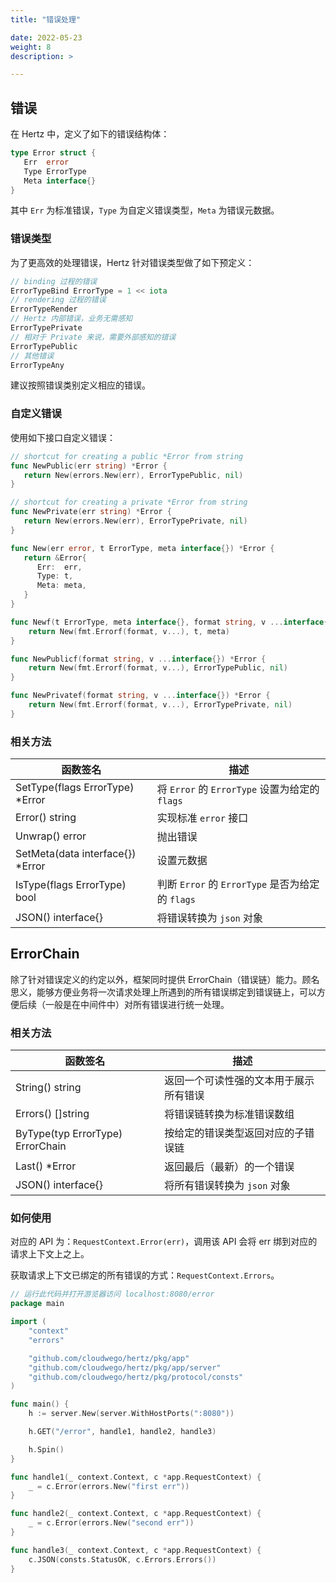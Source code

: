 ```yaml
---
title: "错误处理"

date: 2022-05-23
weight: 8
description: >

---
```


## 错误

在 Hertz 中，定义了如下的错误结构体：

```go
type Error struct {
   Err  error
   Type ErrorType
   Meta interface{}
}
```

其中 `Err` 为标准错误，`Type` 为自定义错误类型，`Meta` 为错误元数据。

### 错误类型

为了更高效的处理错误，Hertz 针对错误类型做了如下预定义：

```go
// binding 过程的错误
ErrorTypeBind ErrorType = 1 << iota
// rendering 过程的错误
ErrorTypeRender
// Hertz 内部错误，业务无需感知
ErrorTypePrivate
// 相对于 Private 来说，需要外部感知的错误
ErrorTypePublic
// 其他错误
ErrorTypeAny
```

建议按照错误类别定义相应的错误。

### 自定义错误

使用如下接口自定义错误：

```go
// shortcut for creating a public *Error from string
func NewPublic(err string) *Error {
   return New(errors.New(err), ErrorTypePublic, nil)
}

// shortcut for creating a private *Error from string
func NewPrivate(err string) *Error {
   return New(errors.New(err), ErrorTypePrivate, nil)
}

func New(err error, t ErrorType, meta interface{}) *Error {
   return &Error{
      Err:  err,
      Type: t,
      Meta: meta,
   }
}

func Newf(t ErrorType, meta interface{}, format string, v ...interface{}) *Error {
	return New(fmt.Errorf(format, v...), t, meta)
}

func NewPublicf(format string, v ...interface{}) *Error {
	return New(fmt.Errorf(format, v...), ErrorTypePublic, nil)
}

func NewPrivatef(format string, v ...interface{}) *Error {
	return New(fmt.Errorf(format, v...), ErrorTypePrivate, nil)
}

```

### 相关方法

| 函数签名                         | 描述                                             |
| -------------------------------- | ------------------------------------------------ |
| SetType(flags ErrorType) *Error  | 将 `Error` 的 `ErrorType` 设置为给定的 `flags`   |
| Error() string                   | 实现标准 `error` 接口                            |
| Unwrap() error                   | 抛出错误                                         |
| SetMeta(data interface{}) *Error | 设置元数据                                       |
| IsType(flags ErrorType) bool     | 判断 `Error` 的 `ErrorType` 是否为给定的 `flags` |
| JSON() interface{}               | 将错误转换为 `json` 对象                           |

## ErrorChain

除了针对错误定义的约定以外，框架同时提供 ErrorChain（错误链）能力。顾名思义，能够方便业务将一次请求处理上所遇到的所有错误绑定到错误链上，可以方便后续（一般是在中间件中）对所有错误进行统一处理。

### 相关方法

| 函数签名                         | 描述                                   |
| -------------------------------- | -------------------------------------- |
| String() string                  | 返回一个可读性强的文本用于展示所有错误 |
| Errors() []string                | 将错误链转换为标准错误数组             |
| ByType(typ ErrorType) ErrorChain | 按给定的错误类型返回对应的子错误链     |
| Last() *Error                    | 返回最后（最新）的一个错误             |
| JSON() interface{}               | 将所有错误转换为 `json` 对象               |

### 如何使用

对应的 API 为：`RequestContext.Error(err)`，调用该 API 会将 err 绑到对应的请求上下文上之上。

获取请求上下文已绑定的所有错误的方式：`RequestContext.Errors`。

```go
// 运行此代码并打开游览器访问 localhost:8080/error
package main

import (
	"context"
	"errors"

	"github.com/cloudwego/hertz/pkg/app"
	"github.com/cloudwego/hertz/pkg/app/server"
	"github.com/cloudwego/hertz/pkg/protocol/consts"
)

func main() {
	h := server.New(server.WithHostPorts(":8080"))

	h.GET("/error", handle1, handle2, handle3)

	h.Spin()
}

func handle1(_ context.Context, c *app.RequestContext) {
	_ = c.Error(errors.New("first err"))
}

func handle2(_ context.Context, c *app.RequestContext) {
	_ = c.Error(errors.New("second err"))
}

func handle3(_ context.Context, c *app.RequestContext) {
    c.JSON(consts.StatusOK, c.Errors.Errors())
}
```
